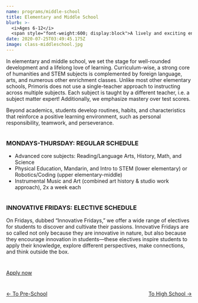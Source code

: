 ```yaml
---
name: programs/middle-school
title: Elementary and Middle School
blurb: >-
  <i>Ages 6-12</i>
  <span style="font-weight:600; display:block">A lively and exciting environment for continuous exploration, growth, and confidence-building</span>
date: 2020-07-25T03:49:45.175Z
image: class-middleschool.jpg
---
```

In elementary and middle school, we set the stage for well-rounded development and a lifelong love of learning. Curriculum-wise, a strong core of humanities and STEM subjects is complemented by foreign language, arts, and numerous other enrichment classes. Unlike most other elementary schools, Primoris does not use a single-teacher approach to instructing across multiple subjects. Each subject is taught by a different teacher, i.e. a subject matter expert! Additionally, we emphasize mastery over test scores.

Beyond academics, students develop routines, habits, and characteristics that reinforce a positive learning environment, such as personal responsibility, teamwork, and perseverance.

<div class="row">
<div class="column large-6">
<h3>MONDAYS-THURSDAY: REGULAR SCHEDULE</h3>
<ul>
<li>Advanced core subjects: Reading/Language Arts, History, Math, and Science</li>
<li>Physical Education, Mandarin, and Intro to STEM (lower elementary) or Robotics/Coding (upper elementary-middle)</li>
<li>Instrumental Music and Art (combined art history & studio work approach), 2x a week each</li>
</ul>
</div>
<div class="column large-6">
<h3>INNOVATIVE FRIDAYS: ELECTIVE SCHEDULE</h3>
On Fridays, dubbed “Innovative Fridays,” we offer a wide range of electives for students to discover and cultivate their passions. Innovative Fridays are so called not only because they are innovative in nature, but also because they encourage innovation in students—these electives inspire students to apply their knowledge, explore different perspectives, make connections, and think outside the box.
</div>
</div>

<p style="margin-top:40px">
  <a class="button primary" href="/admissions/apply">Apply now</a>
</p>

<p class="row" style="margin-top:40px">
<a href="/programs/pre-school" style="float:left">← To Pre-School</a>
<a href="/programs/high-school" style="float:right">To High School →</a>
</p>

